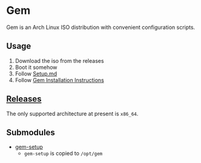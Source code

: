 # Gem
Gem is an Arch Linux ISO distribution with convenient configuration scripts.

## Usage

1. Download the iso from the releases
2. Boot it somehow
3. Follow [Setup.md](Setup.md)
4. Follow [Gem Installation Instructions](Setup.md#gem)

## [Releases](https://github.com/GeodeGames/gem/releases)
The only supported architecture at present is `x86_64`.

## Submodules
- [gem-setup](https://github.com/GeodeGames/gem-setup)
    - `gem-setup` is copied to `/opt/gem`